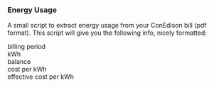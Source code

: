 ### Energy Usage

A small script to extract energy usage from your ConEdison bill (pdf format). This script will give you the following info, nicely formatted:

billing period  
kWh  
balance  
cost per kWh  
effective cost per kWh  